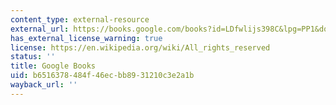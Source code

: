```yaml
---
content_type: external-resource
external_url: https://books.google.com/books?id=LDfwlijs398C&lpg=PP1&dq=Kolodny%2C%20The%20lay%20of%20the%20land%3A%20metaphor%20as%20experience%20and%20history%20in%20American%20life%20and%20%20letters&pg=PP1#v=onepage&q&f=false
has_external_license_warning: true
license: https://en.wikipedia.org/wiki/All_rights_reserved
status: ''
title: Google Books
uid: b6516378-484f-46ec-bb89-31210c3e2a1b
wayback_url: ''
---
```

